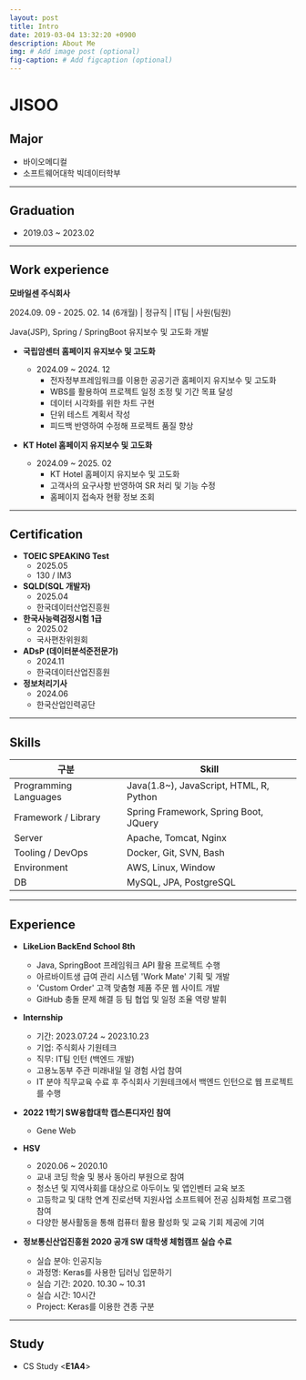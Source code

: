 ```yaml
---
layout: post
title: Intro
date: 2019-03-04 13:32:20 +0900
description: About Me
img: # Add image post (optional)
fig-caption: # Add figcaption (optional)
---
```

# JISOO
## Major

- 바이오메디컬
- 소프트웨어대학 빅데이터학부

---

## Graduation

- 2019.03 ~ 2023.02

---
## Work experience
**모바일센 주식회사**

2024.09. 09 - 2025. 02. 14 (6개월)  |  정규직  |  IT팀  |  사원(팀원)

Java(JSP), Spring / SpringBoot 유지보수 및 고도화 개발  

- **국립암센터 홈페이지 유지보수 및 고도화**
  - 2024.09 ~ 2024. 12
    - 전자정부프레임워크를 이용한 공공기관 홈페이지 유지보수 및 고도화
    - WBS를 활용하여 프로젝트 일정 조정 및 기간 목표 달성
    - 데이터 시각화를 위한 차트 구현
    - 단위 테스트 계획서 작성
    - 피드백 반영하여 수정해 프로젝트 품질 향상

- **KT Hotel 홈페이지 유지보수 및 고도화**
  - 2024.09 ~ 2025. 02
    - KT Hotel 홈페이지 유지보수 및 고도화
    - 고객사의 요구사항 반영하여 SR 처리 및 기능 수정
    - 홈페이지 접속자 현황 정보 조회


---
## Certification
- **TOEIC SPEAKING Test**
  - 2025.05
  - 130 / IM3
- **SQLD(SQL 개발자)**
  - 2025.04
  - 한국데이터산업진흥원
- **한국사능력검정시험 1급**
  - 2025.02 
  - 국사편찬위원회
- **ADsP (데이터분석준전문가)**
  - 2024.11
  - 한국데이터산업진흥원
- **정보처리기사**
  - 2024.06
  - 한국산업인력공단


---
## Skills

| 구분                | Skill                                             |
|---------------------|--------------------------------------------------|
| Programming Languages | Java(1.8~), JavaScript, HTML, R, Python         |
| Framework / Library | Spring Framework, Spring Boot, JQuery           |
| Server              | Apache, Tomcat, Nginx                            |
| Tooling / DevOps    | Docker, Git, SVN, Bash                           |
| Environment         | AWS, Linux, Window                               |
| DB                  | MySQL, JPA, PostgreSQL                           |

---

## Experience
- **LikeLion BackEnd School 8th**
  - Java, SpringBoot 프레임워크 API 활용 프로젝트 수행
  - 아르바이트생 급여 관리 시스템 'Work Mate' 기획 및 개발
  - 'Custom Order' 고객 맞춤형 제품 주문 웹 사이트 개발
  - GitHub 충돌 문제 해결 등 팀 협업 및 일정 조율 역량 발휘
- **Internship**
  - 기간: 2023.07.24 ~ 2023.10.23
  - 기업: 주식회사 기원테크
  - 직무: IT팀 인턴 (백엔드 개발)
  - 고용노동부 주관 미래내일 일 경험 사업 참여
  - IT 분야 직무교육 수료 후 주식회사 기원테크에서 백엔드 인턴으로 웹 프로젝트를 수행

- **2022 1학기 SW융합대학 캡스톤디자인 참여**
    -  Gene Web
- **HSV**
  - 2020.06 ~ 2020.10
  - 교내 코딩 학술 및 봉사 동아리 부원으로 참여
  - 청소년 및 지역사회를 대상으로 아두이노 및 앱인벤터 교육 보조
  - 고등학교 및 대학 연계 진로선택 지원사업 소프트웨어 전공 심화체험 프로그램 참여
  - 다양한 봉사활동을 통해 컴퓨터 활용 활성화 및 교육 기회 제공에 기여

- **정보통신산업진흥원 2020 공개 SW 대학생 체험캠프 실습 수료**
    - 실습 분야: 인공지능
    - 과정명: Keras를 사용한 딥러닝 입문하기
    - 실습 기간: 2020. 10.30 ~ 10.31
    - 실습 시간: 10시간
    - Project: Keras를 이용한 견종 구분

---

## Study
- CS Study \<**E1A4**>
